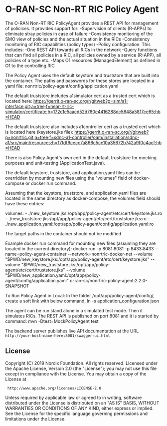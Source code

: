 # O-RAN-SC Non-RT RIC Policy Agent

The O-RAN Non-RT RIC PolicyAgent provides a REST API for management of policices.
It provides support for:
 -Supervision of clients (R-APPs) to eliminate stray policies in case of failure
 -Consistency monitoring of the SMO view of policies and the actual situation in the RICs
 -Consistency monitoring of RIC capabilities (policy types)
 -Policy configuration. This includes:
  -One REST API towards all RICs in the network
  -Query functions that can find all policies in a RIC, all policies owned by a service (R-APP),
   all policies of a type etc.
  -Maps O1 resources (ManagedElement) as defined in O1 to the controlling RIC

The Policy Agent uses the default keystore and truststore that are built into the container. The paths and passwords for these stores are located in a yaml file:
nonrtric/policy-agent/config/application.yaml

The default truststore includes a1simulator cert as a trusted cert which is located here:
https://gerrit.o-ran-sc.org/r/gitweb?p=sim/a1-interface.git;a=tree;f=near-rt-ric-simulator/certificate;h=172c1e5aacd52d760e4416288dc5648a5817ce65;hb=HEAD

The default truststore also includes a1controller cert as a trusted cert which is located here (keystore.jks file):
https://gerrit.o-ran-sc.org/r/gitweb?p=nonrtric.git;a=tree;f=sdnc-a1-controller/oam/installation/sdnc-a1/src/main/resources;h=17fdf6cecc7a866c5ce10a35672b742a9f0c4acf;hb=HEAD

There is also Policy Agent's own cert in the default truststore for mocking purposes and unit-testing (ApplicationTest.java).

The default keystore, truststore, and application.yaml files can be overridden by mounting new files using the "volumes" field of docker-compose or docker run command.

Assuming that the keystore, truststore, and application.yaml files are located in the same directory as docker-compose, the volumes field should have these entries:

volumes:
      - ./new_keystore.jks:/opt/app/policy-agent/etc/cert/keystore.jks:ro
      - ./new_truststore.jks:/opt/app/policy-agent/etc/cert/truststore.jks:ro
      - ./new_application.yaml:/opt/app/policy-agent/config/application.yaml:ro

The target paths in the container should not be modified.

Example docker run command for mounting new files (assuming they are located in the current directory):
docker run -p 8081:8081 -p 8433:8433 --name=policy-agent-container --network=nonrtric-docker-net --volume "$PWD/new_keystore.jks:/opt/app/policy-agent/etc/cert/keystore.jks" --volume "$PWD/new_truststore.jks:/opt/app/policy-agent/etc/cert/truststore.jks" --volume "$PWD/new_application.yaml:/opt/app/policy-agent/config/application.yaml" o-ran-sc/nonrtric-policy-agent:2.2.0-SNAPSHOT


To Run Policy Agent in Local:
In the folder /opt/app/policy-agent/config/, create a soft link with below command,
ln -s <path to test_application_configuration.json> application_configuration.json

The agent can be run stand alone in a simulated test mode. Then it simulates RICs.
The REST API is published on port 8081 and it is started by command:
mvn -Dtest=MockPolicyAgent test

The backend server publishes live API documentation at the
URL `http://your-host-name-here:8081/swagger-ui.html`

## License

Copyright (C) 2019 Nordix Foundation. All rights reserved.
Licensed under the Apache License, Version 2.0 (the "License");
you may not use this file except in compliance with the License.
You may obtain a copy of the License at

     http://www.apache.org/licenses/LICENSE-2.0

Unless required by applicable law or agreed to in writing, software
distributed under the License is distributed on an "AS IS" BASIS,
WITHOUT WARRANTIES OR CONDITIONS OF ANY KIND, either express or implied.
See the License for the specific language governing permissions and
limitations under the License.
